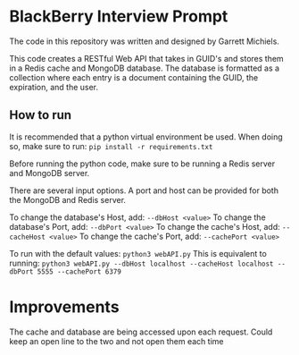 # BlackBerry Interview Prompt
The code in this repository was written and designed by Garrett Michiels.

This code creates a RESTful Web API that takes in GUID's and stores them in a Redis cache and MongoDB database.
The database is formatted as a collection where each entry is a document containing the GUID, the expiration, and the user.
## How to run
It is recommended that a python virtual environment be used. When doing so, make sure to run:
```pip install -r requirements.txt```

Before running the python code, make sure to be running a Redis server and MongoDB server.

There are several input options. A port and host can be provided for both the MongoDB and Redis server.

To change the database's Host, add: ```--dbHost <value>```
To change the database's Port, add: ```--dbPort <value>```
To change the cache's Host, add: ```--cacheHost <value>```
To change the cache's Port, add: ```--cachePort <value>```

To run with the default values:
```python3 webAPI.py```
This is equivalent to running:
```python3 webAPI.py --dbHost localhost --cacheHost localhost --dbPort 5555 --cachePort 6379```


# Improvements
The cache and database are being accessed upon each request. Could keep an open line to the two and not open them each time
